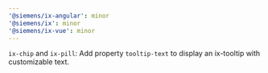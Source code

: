 ```yaml
---
'@siemens/ix-angular': minor
'@siemens/ix': minor
'@siemens/ix-vue': minor
---
```


`ix-chip` and `ix-pill`: Add property `tooltip-text` to display an ix-tooltip with customizable text.
